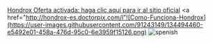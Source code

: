 <a href="http://hondrox-es.doctorpix.com/l" target="_blank">Hondrox Oferta activada: haga clic aquí para ir al sitio oficial</a>
<a href="http://hondrox-es.doctorpix.com/l"![Como-Funciona-Hondrox](https://user-images.githubusercontent.com/91243149/134494460-e5492e01-458a-476d-95c0-6e3959f15126.png)</a>
![spenish](https://user-images.githubusercontent.com/91243149/134494646-80fb4f72-a1c9-46da-872a-383bc9192fc3.png)
